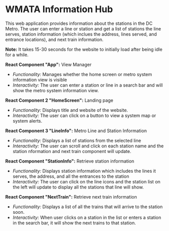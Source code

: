 # WMATA Information Hub

This web application provides information about the stations in the DC Metro. The user can enter a line or station and get a list of stations the line serves, station information (which inclues the address, lines served, and entrance locations), and next train information.

**Note:** It takes 15-30 seconds for the website to initially load after being idle for a while.

**React Component "App":** View Manager
  * *Functionality:* Manages whether the home screen or metro system information view is visible
  * *Interactivity:* The user can enter a station or line in a search bar and will show the metro system information view.

**React Component 2 "HomeScreen":** Landing page
  * *Functionality:* Displays title and website of the website.
  * *Interactivity:* The user can click on a button to view a system map or system alerts.

**React Component 3 "LineInfo":** Metro Line and Station Information
  * *Functionality:* Displays a list of stations from the selected line
  * *Interactivity:* The user can scroll and click on each station name and the station nformation and next train component will update.

**React Component "StationInfo":** Retrieve station information
  * *Functionality:* Displays station information which includes the lines it serves, the address, and all the entrances to the station
  * *Interactivity:* The user can click on the line icons and the station list on the left will update to display all the stations that line will show.

**React Component "NextTrain":** Retrieve next train information
  * *Functionality:* Displays a list of all the trains that will arrive to the station soon.
  * *Interactivity:* When user clicks on a station in the list or enters a station in the search bar, it will show the next trains to that station.
